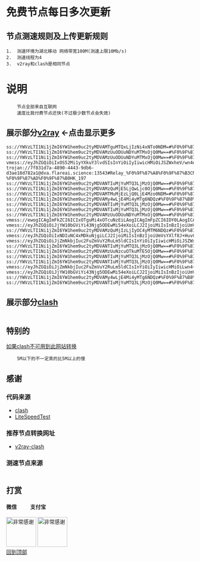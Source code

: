 # 免费节点每日多次更新
 
## 节点测速规则及上传更新规则

```
1.  测速环境为湖北移动 网络带宽100M(测速上限10Mb/s)
2.  测速线程为4
3.  v2ray和clash是相同节点 
```
# 说明
```
    节点全部来自互联网
    速度比我付费节点还快(不过极少数节点会失效)
```

## 展示部分[v2ray](https://github.com/sanzhang007/node_free/blob/main/v2ray.txt) <-点击显示更多

```
ss://YWVzLTI1Ni1jZmI6YW1hem9uc2tyMDVAMTguMTQxLjIzNi4xNTo0NDM=#%F0%9F%87%B8%F0%9F%87%ACSG_804
ss://YWVzLTI1Ni1jZmI6YW1hem9uc2tyMDVAMzUuODUuNDYuMTMxOjQ0Mw==#%F0%9F%87%BA%F0%9F%87%B8US_751
ss://YWVzLTI1Ni1jZmI6YW1hem9uc2tyMDVAMzUuODUuNDYuMTMxOjQ0Mw==#%F0%9F%87%BA%F0%9F%87%B8US_824
vmess://eyJhZGQiOiIxOS52Mi1yYXkuY3lvdSIsInYiOiIyIiwicHMiOiJSZWxheV/wn4ev8J+HtUpQLfCfh6/wn4e1SlBfNDY0IiwicG9ydCI6MjM2MTksImlkIjoiZjA5ZjM2NjctNmYxNS0zYTRmLWI4ZjUtY2U0NzhkNzU5NDQ5IiwiYWlkIjoiMiIsIm5ldCI6IndzIiwidHlwZSI6IiIsImhvc3QiOiIiLCJwYXRoIjoiLyIsInRscyI6IiJ9
trojan://7f831d7a-4890-4443-9db6-d3ae18d782a1@dva.flareai.science:13543#Relay_%F0%9F%87%A8%F0%9F%87%B3CN-%F0%9F%87%AD%F0%9F%87%B0HK_197
ss://YWVzLTI1Ni1jZmI6YW1hem9uc2tyMDVANTIuMjYuMTQ3LjMzOjQ0Mw==#%F0%9F%87%BA%F0%9F%87%B8US_799
ss://YWVzLTI1Ni1jZmI6YW1hem9uc2tyMDVAMzQuMjE5LjQwLjc0OjQ0Mw==#%F0%9F%87%BA%F0%9F%87%B8US_734
ss://YWVzLTI1Ni1jZmI6YW1hem9uc2tyMDVAMTMuMjEzLjQ0LjE4Mzo0NDM=#%F0%9F%87%BA%F0%9F%87%B8US_431
ss://YWVzLTI1Ni1jZmI6YW1hem9uc2tyMDVAMy4wLjE4Mi4yMTg6NDQz#%F0%9F%87%B8%F0%9F%87%ACSG_832
ss://YWVzLTI1Ni1jZmI6YW1hem9uc2tyMDVANTIuMjYuMTQ3LjMzOjQ0Mw==#%F0%9F%87%BA%F0%9F%87%B8US_855
ss://YWVzLTI1Ni1jZmI6YW1hem9uc2tyMDVANTIuMjYuMTQ3LjMzOjQ0Mw==#%F0%9F%87%BA%F0%9F%87%B8US_914
ss://YWVzLTI1Ni1jZmI6YW1hem9uc2tyMDVAMzUuODUuNDYuMTMxOjQ0Mw==#%F0%9F%87%BA%F0%9F%87%B8US_958
vmess://ewogICAgImFkZCI6ICIxOTguMi4xOTcuNzEiLAogICAgImFpZCI6IDY0LAogICAgImhvc3QiOiAiIiwKICAgICJpZCI6ICI0MTgwNDhhZi1hMjkzLTRiOTktOWIwYy05OGNhMzU4MGRkMjQiLAogICAgIm5ldCI6ICJ3cyIsCiAgICAicGF0aCI6ICIvcGF0aC8xNjg5NTg4NDk3NzY1IiwKICAgICJwb3J0IjogNDQzLAogICAgInBzIjogIlJlbGF5X/Cfh7rwn4e4VVMt8J+HuvCfh7hVU181NjEiLAogICAgInRscyI6ICJ0bHMiLAogICAgInR5cGUiOiAiYXV0byIsCiAgICAic2VjdXJpdHkiOiAiYXV0byIsCiAgICAic2tpcC1jZXJ0LXZlcmlmeSI6IHRydWUsCiAgICAic25pIjogInd3dy43MTgyNTE1Mi54eXoiCn0=
vmess://eyJhZGQiOiJjYW10bGViYi43Njg5ODEwMi54eXoiLCJ2IjoiMiIsInBzIjoiUmVsYXlf8J+PgVpaLfCfh6jwn4emQ0FfMTA3NiIsInBvcnQiOjIwOTUsImlkIjoiMGU4ZjA4NjctODVhMC0zOWFmLWE1ZWItMzY4NWQyNmY4NDEzIiwiYWlkIjoiMCIsIm5ldCI6IndzIiwidHlwZSI6IiIsImhvc3QiOiJjYW10bGViLjc2ODk4MTAyLnh5eiIsInBhdGgiOiIvZnVuc2RmcmgiLCJ0bHMiOiIifQ==
ss://YWVzLTI1Ni1jZmI6YW1hem9uc2tyMDVAMzQuMjIzLjIyOC4yMTM6NDQz#%F0%9F%87%BA%F0%9F%87%B8US_724
vmess://eyJhZGQiOiIxNDIuNC4xMDkuNjgiLCJ2IjoiMiIsInBzIjoiUmVsYXlf8J+HuvCfh7hVUy3wn4e68J+HuFVTXzg5OSIsInBvcnQiOjQ2NjcyLCJpZCI6IjQxODA0OGFmLWEyOTMtNGI5OS05YjBjLTk4Y2EzNTgwZGQyNCIsImFpZCI6IjY0IiwibmV0IjoidGNwIiwidHlwZSI6IiIsImhvc3QiOiIiLCJwYXRoIjoiIiwidGxzIjoiIn0=
vmess://eyJhZGQiOiJjZmNkbjIuc2FuZmVuY2RuLm5ldCIsInYiOiIyIiwicHMiOiJSZWxheV/wn4+BWlot8J+HuvCfh7hVU18xMTUwIiwicG9ydCI6MjA1MiwiaWQiOiIzMDBiZjE0Mi05ODMzLTRkZmMtYjljMC0wZGM1ZDljMTQwZTkiLCJhaWQiOiIwIiwibmV0Ijoid3MiLCJ0eXBlIjoiIiwiaG9zdCI6InVzNy5zYW5mZW5jZG4yLmNvbSIsInBhdGgiOiIvemgtY24iLCJ0bHMiOiIifQ==
ss://YWVzLTI1Ni1jZmI6YW1hem9uc2tyMDVANTIuMjYuMTQ3LjMzOjQ0Mw==#%F0%9F%87%BA%F0%9F%87%B8US_895
ss://YWVzLTI1Ni1jZmI6YW1hem9uc2tyMDVAMzUuNzcuOTkuMTE5OjQ0Mw==#%F0%9F%87%AF%F0%9F%87%B5JP_436
ss://YWVzLTI1Ni1jZmI6YW1hem9uc2tyMDVANTIuMjYuMTQ3LjMzOjQ0Mw==#%F0%9F%87%BA%F0%9F%87%B8US_537
ss://YWVzLTI1Ni1jZmI6YW1hem9uc2tyMDVANTIuMjYuMTQ3LjMzOjQ0Mw==#%F0%9F%87%BA%F0%9F%87%B8US_778
vmess://eyJhZGQiOiJjZmNkbjIuc2FuZmVuY2RuLm5ldCIsInYiOiIyIiwicHMiOiLwn4+BWloiLCJwb3J0IjoyMDUyLCJpZCI6IjMwMGJmMTQyLTk4MzMtNGRmYy1iOWMwLTBkYzVkOWMxNDBlOSIsImFpZCI6IjAiLCJuZXQiOiJ3cyIsInR5cGUiOiIiLCJob3N0IjoidXM3LnNhbmZlbmNkbjIuY29tIiwicGF0aCI6Ii96aC1jbiIsInRscyI6IiJ9
vmess://eyJhZGQiOiJjYW10bGViYi43Njg5ODEwMi54eXoiLCJ2IjoiMiIsInBzIjoiUmVsYXlf8J+HuvCfh7hVUy3wn4eo8J+HpkNBXzEwMzIiLCJwb3J0IjoyMDk1LCJpZCI6IjBlOGYwODY3LTg1YTAtMzlhZi1hNWViLTM2ODVkMjZmODQxMyIsImFpZCI6IjAiLCJuZXQiOiJ3cyIsInR5cGUiOiIiLCJob3N0IjoiY2FtdGxlYi43Njg5ODEwMi54eXoiLCJwYXRoIjoiL2Z1bnNkZnJoIiwidGxzIjoiIn0=
ss://YWVzLTI1Ni1jZmI6YW1hem9uc2tyMDVAMy4wLjE4Mi4yMTg6NDQz#%F0%9F%87%B8%F0%9F%87%ACSG_798
ss://YWVzLTI1Ni1jZmI6YW1hem9uc2tyMDVANTIuMjYuMTQ3LjMzOjQ0Mw==#%F0%9F%87%BA%F0%9F%87%B8US_954

```

## 展示部分[clash](https://github.com/sanzhang007/node_free/blob/main/clash.yaml)

```
```
## 特别的
[如果clash不可用到此网站转换](https://v1.v2rayse.com/v2ray-clash)
```
    5M以下的不一定真的比5M以上的慢
```

## 感谢
### 代码来源
- [clash](https://github.com/Dreamacro/clash)
- [LiteSpeedTest](https://github.com/xxf098/LiteSpeedTest)

### 推荐节点转换网址
- [v2ray-clash](https://v1.v2rayse.com/v2ray-clash)


### 测速节点来源
```

```

## 打赏

#### 微信 &nbsp;&nbsp;&nbsp;&nbsp;&nbsp;&nbsp;&nbsp;&nbsp;&nbsp;&nbsp;支付宝 
<img src="https://github.com/sanzhang007/node_free/blob/main/png/weixin.png" width="80px" alt="非常感谢">&nbsp;<img src="https://github.com/sanzhang007/node_free/blob/main/png/alipay.png" width="80px" alt="非常感谢">
</br>
[回到顶部](#readme)